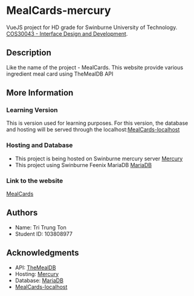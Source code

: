 # MealCards-mercury

VueJS project for HD grade for Swinburne University of Technology. [COS30043 - Interface Design and Development](https://github.com/Walts03/cos30043).

## Description

Like the name of the project - MealCards. This website provide various ingredient meal card using TheMealDB API

## More Information

### Learning Version

This is version used for learning purposes. For this version, the database and hosting will be served through the localhost:[MealCards-localhost](https://github.com/Walts03/MealCards-localhost)

### Hosting and Database

- This project is being hosted on Swinburne mercury server [Mercury](mercury.swin.edu.au)
- This project using Swinburne Feenix MariaDB [MariaDB](feenix-mariadb-web.swin.edu.au)

### Link to the website

[MealCards](mercury.swin.edu.au/cos30043/s103808977/hd)

## Authors

- Name: Tri Trung Ton
- Student ID: 103808977

## Acknowledgments

- API: [TheMealDB](https://themealdb.com/)
- Hosting: [Mercury](mercury.swin.edu.au)
- Database: [MariaDB](feenix-mariadb-web.swin.edu.au)
- [MealCards-localhost](https://github.com/Walts03/MealCards-localhost)
